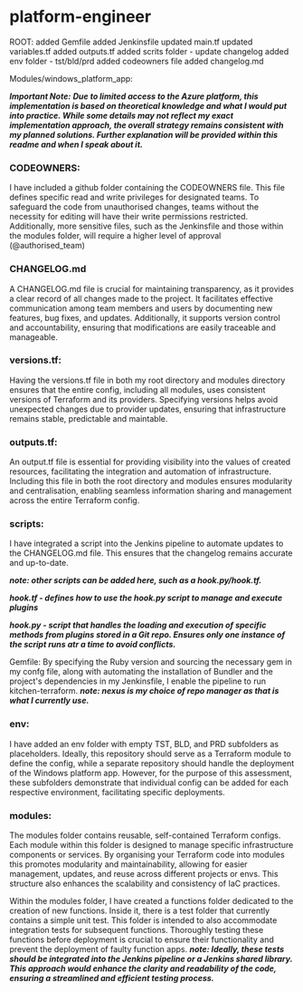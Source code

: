 # platform-engineer


ROOT:
added Gemfile
added Jenkinsfile
updated main.tf
updated variables.tf
added outputs.tf 
added scrits folder - update changelog 
added env folder - tst/bld/prd
added codeowners file
added changelog.md


Modules/windows_platform_app:

***Important Note:***
***Due to limited access to the Azure platform, this implementation is based on theoretical knowledge and what I would put into practice. While some details may not reflect my exact implementation approach, the overall strategy remains consistent with my planned solutions. Further explanation will be provided within this readme and when I speak about it.***


### CODEOWNERS:
I have included a github folder containing the CODEOWNERS file. This file defines specific read and write privileges for designated teams. To safeguard the code from unauthorised changes, teams without the necessity for editing will have their write permissions restricted. Additionally, more sensitive files, such as the Jenkinsfile and those within the modules folder, will require a higher level of approval (@authorised_team)


### CHANGELOG.md
A CHANGELOG.md file is crucial for maintaining transparency, as it provides a clear record of all changes made to the project. It facilitates effective communication among team members and users by documenting new features, bug fixes, and updates. Additionally, it supports version control and accountability, ensuring that modifications are easily traceable and manageable.


### versions.tf:
Having the versions.tf file in both my root directory and modules directory ensures that the entire config, including all modules, uses consistent versions of Terraform and its providers. Specifying versions helps avoid unexpected changes due to provider updates, ensuring that infrastructure remains stable, predictable and maintable. 


### outputs.tf:
An output.tf file is essential for providing visibility into the values of created resources, facilitating the integration and automation of infrastructure. Including this file in both the root directory and modules ensures modularity and centralisation, enabling seamless information sharing and management across the entire Terraform config.


### scripts:
I have integrated a script into the Jenkins pipeline to automate updates to the CHANGELOG.md file. This ensures that the changelog remains accurate and up-to-date.

***note: other scripts can be added here, such as a hook.py/hook.tf.*** 

***hook.tf - defines how to use the hook.py script to manage and execute plugins***

***hook.py - script that handles the loading and execution of specific methods from plugins stored in a Git repo. Ensures only one instance of the script runs atr a time to avoid conflicts.***


Gemfile:
By specifying the Ruby version and sourcing the necessary gem in my confg file, along with automating the installation of Bundler and the project's dependencies in my Jenkinsfile, I enable the pipeline to run kitchen-terraform. 
***note: nexus is my choice of repo manager as that is what I currently use.***


### env:
I have added an env folder with empty TST, BLD, and PRD subfolders as placeholders. Ideally, this repository should serve as a Terraform module to define the config, while a separate repository should handle the deployment of the Windows platform app. However, for the purpose of this assessment, these subfolders demonstrate that individual config can be added for each respective environment, facilitating specific deployments.


### modules:
The modules folder contains reusable, self-contained Terraform configs. Each module within this folder is designed to manage specific infrastructure components or services. By organising your Terraform code into modules this promotes modularity and maintainability, allowing for easier management, updates, and reuse across different projects or envs. This structure also enhances the scalability and consistency of IaC practices.

Within the modules folder, I have created a functions folder dedicated to the creation of new functions. Inside it, there is a test folder that currently contains a simple unit test. This folder is intended to also accommodate integration tests for subsequent functions. Thoroughly testing these functions before deployment is crucial to ensure their functionality and prevent the deployment of faulty function apps.
***note: Ideally, these tests should be integrated into the Jenkins pipeline or a Jenkins shared library. This approach would enhance the clarity and readability of the code, ensuring a streamlined and efficient testing process.***
